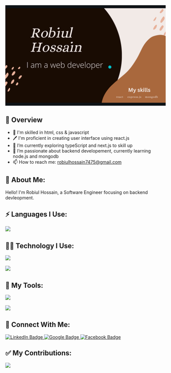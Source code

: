 <div id="header" align="center">
  <img src="https://raw.githubusercontent.com/coder7475/coder7475/main/banner.png"  />
</div>

## 📖 Overview

- 👑 I'm skilled in html, css & javascript
- 🖊️ I'm proficient in creating user interface using react.js
- 🔭 I’m currently exploring typeScript and next.js to skill up
- 🌱 I’m passionate about backend developement, currently learning node.js and mongodb
- 📫 How to reach me: robiulhossain7475@gmail.com

## 🚀 About Me:

Hello! I'm Robiul Hossain, a Software Engineer focusing on backend devleopment.

<!--
**coder7475/coder7475** is a ✨ _special_ ✨ repository because its `README.md` (this file) appears on your GitHub profile.

Here are some ideas to get you started:

- 🤔 I’m thinking about creating
- 👯 I’m looking to collaborate on ...
- 🌱 I’m currently learning ...
- 😄 Pronouns: ...
-  Fun fact: ...
-->

## ⚡ Languages I Use:
<div class="display: flex;"> 
  
  ![](http://github-profile-summary-cards.vercel.app/api/cards/repos-per-language?username=coder7475&theme=blue_green)
  
<div>

## 👨‍💻 Technology I Use:

<!-- <p>
  <a href="https://skillicons.dev">
    <img src="https://skillicons.dev/icons?i=html,css,javascript" />
  </a>
</p> -->
<p>
  <a href="https://skillicons.dev">
    <img src="https://skillicons.dev/icons?i=tailwindcss,react,nextjs,redux" />
  </a>
</p>

<p >
  <a href="https://skillicons.dev">
    <img src="https://skillicons.dev/icons?i=firebase,nodejs,expressjs,mongodb" />
  </a>
</p>

## 🔧 My Tools:

<p >
  <a href="https://skillicons.dev">
    <img src="https://skillicons.dev/icons?i=linux,vscode,git" />
  </a>
</p>

<p >
  <a href="https://skillicons.dev">
    <img src="https://skillicons.dev/icons?i=postman,vite,github" />
  </a>
</p>


## 👥 Connect With Me:

<div id="badges">
  <a href="https://www.linkedin.com/in/robiul-hossain-298298265/">
    <img src="https://img.shields.io/badge/LinkedIn-blue?style=for-the-badge&logo=linkedin&logoColor=white" alt="LinkedIn Badge"/>
  </a>
  
  <a href="mailto:robiulhossain7475@gmail.com">
    <img src="https://img.shields.io/badge/Google-red?style=for-the-badge&logo=google&logoColor=white" alt="Google Badge"/>
  </a>
  
  <a href="https://www.facebook.com/rhfahadchy">
    <img src="https://img.shields.io/badge/Facebook-blue?style=for-the-badge&logo=facebook&logoColor=white" alt="Facebook Badge"/>
  </a>
</div>


## ✅ My Contributions:
<!--[![GitHub Streak](https://github-readme-streak-stats.demolab.com?user=coder7475&theme=vue-dark)](https://git.io/streak-stats) -->
<!-- 
![](http://github-profile-summary-cards.vercel.app/api/cards/productive-time?username=coder7475&theme=blue_green&utcOffset=6) -->

![](http://github-profile-summary-cards.vercel.app/api/cards/profile-details?username=coder7475&theme=blue_green)
